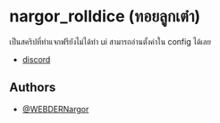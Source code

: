 
# nargor_rolldice (ทอยลูกเต๋า)

เป็นสคริปที่ทำแจกฟรียังไม่ได้ทำ ui สามารถอ่านตั้งค่าใน config ได้เลย
- [discord](https://discord.gg/FYq9GXTWSM)


## Authors

- [@WEBDERNargor](https://github.com/WEBDERNargor)

